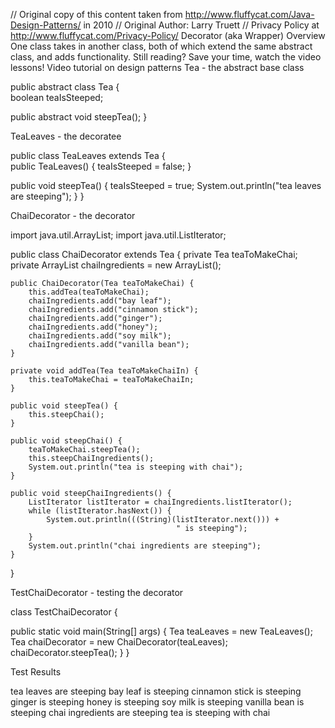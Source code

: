 // Original copy of this content taken from http://www.fluffycat.com/Java-Design-Patterns/ in 2010
// Original Author: Larry Truett
// Privacy Policy at http://www.fluffycat.com/Privacy-Policy/
Decorator (aka Wrapper) Overview
One class takes in another class, both of which extend the same abstract class, and adds functionality.
Still reading? Save your time, watch the video lessons!
Video tutorial on design patterns
Tea - the abstract base class

public abstract class Tea {  
   boolean teaIsSteeped; 
   
   public abstract void steepTea();
}

TeaLeaves - the decoratee

public class TeaLeaves extends Tea {  
   public TeaLeaves() {
       teaIsSteeped = false;
   }
   
   public void steepTea() {
       teaIsSteeped = true;
       System.out.println("tea leaves are steeping");
   }
}

ChaiDecorator - the decorator

import java.util.ArrayList;
import java.util.ListIterator;

public class ChaiDecorator extends Tea {
    private Tea teaToMakeChai;
    private ArrayList chaiIngredients = new ArrayList();
    
    public ChaiDecorator(Tea teaToMakeChai) {
        this.addTea(teaToMakeChai);
        chaiIngredients.add("bay leaf");
        chaiIngredients.add("cinnamon stick");
        chaiIngredients.add("ginger");
        chaiIngredients.add("honey");
        chaiIngredients.add("soy milk");
        chaiIngredients.add("vanilla bean");
    }

    private void addTea(Tea teaToMakeChaiIn) {
        this.teaToMakeChai = teaToMakeChaiIn;
    }
    
    public void steepTea() {
        this.steepChai();
    }

    public void steepChai() {
        teaToMakeChai.steepTea();
        this.steepChaiIngredients();
        System.out.println("tea is steeping with chai");
    }    
    
    public void steepChaiIngredients() {
        ListIterator listIterator = chaiIngredients.listIterator();
        while (listIterator.hasNext()) {
            System.out.println(((String)(listIterator.next())) + 
                                         " is steeping");
        }
        System.out.println("chai ingredients are steeping");
    }      
}

TestChaiDecorator - testing the decorator

class TestChaiDecorator {            
    
   public static void main(String[] args) {
       Tea teaLeaves = new TeaLeaves();
       Tea chaiDecorator = new ChaiDecorator(teaLeaves);
       chaiDecorator.steepTea();
   }
}

Test Results

tea leaves are steeping
bay leaf is steeping
cinnamon stick is steeping
ginger is steeping
honey is steeping
soy milk is steeping
vanilla bean is steeping
chai ingredients are steeping
tea is steeping with chai


